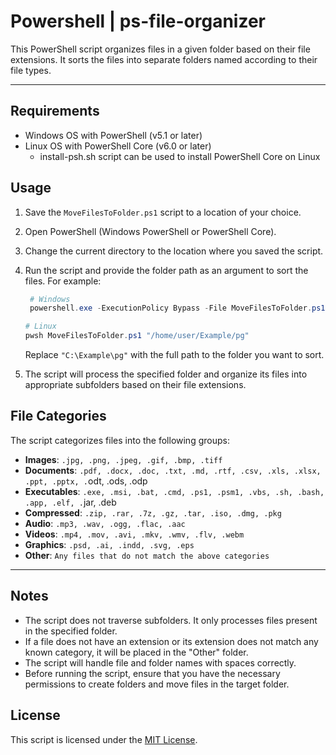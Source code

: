 # Powershell | ps-file-organizer
This PowerShell script organizes files in a given folder based on their file extensions. It sorts the files into separate folders named according to their file types.

---
## Requirements
- Windows OS with PowerShell (v5.1 or later)
- Linux OS with PowerShell Core (v6.0 or later)
  - install-psh.sh script can be used to install PowerShell Core on Linux

## Usage
1. Save the `MoveFilesToFolder.ps1` script to a location of your choice.
2. Open PowerShell (Windows PowerShell or PowerShell Core).
3. Change the current directory to the location where you saved the script.
4. Run the script and provide the folder path as an argument to sort the files. For example:

   ```powershell
    # Windows
    powershell.exe -ExecutionPolicy Bypass -File MoveFilesToFolder.ps1 "C:\Example\pg"
   ```

   ```powershell
   # Linux
   pwsh MoveFilesToFolder.ps1 "/home/user/Example/pg"
   ```

   Replace `"C:\Example\pg"` with the full path to the folder you want to sort.

5. The script will process the specified folder and organize its files into appropriate subfolders based on their file extensions.

## File Categories

The script categorizes files into the following groups:

- **Images**: `.jpg, .png, .jpeg, .gif, .bmp, .tiff`
- **Documents**: `.pdf, .docx, .doc, .txt, .md, .rtf, .csv, .xls, .xlsx, .ppt, .pptx, .`odt, .ods, .odp
- **Executables**: `.exe, .msi, .bat, .cmd, .ps1, .psm1, .vbs, .sh, .bash, .app, .elf, .`jar, .deb
- **Compressed**: `.zip, .rar, .7z, .gz, .tar, .iso, .dmg, .pkg`
- **Audio**: `.mp3, .wav, .ogg, .flac, .aac`
- **Videos**: `.mp4, .mov, .avi, .mkv, .wmv, .flv, .webm`
- **Graphics**: `.psd, .ai, .indd, .svg, .eps`
- **Other**: `Any files that do not match the above categories`
---
## Notes

- The script does not traverse subfolders. It only processes files present in the specified folder.
- If a file does not have an extension or its extension does not match any known category, it will be placed in the "Other" folder.
- The script will handle file and folder names with spaces correctly.
- Before running the script, ensure that you have the necessary permissions to create folders and move files in the target folder.

## License

This script is licensed under the [MIT License](LICENSE).
